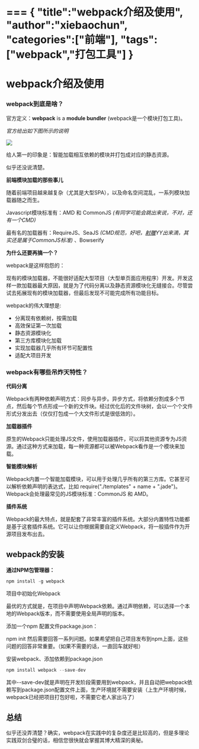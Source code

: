 ===
{
    "title":"webpack介绍及使用",
    "author":"xiebaochun",
    "categories":["前端"],
    "tags":["webpack","打包工具"]
}
===
# webpack介绍及使用

### webpack到底是啥？

官方定义：**webpack** is a **module bundler** (webpack是一个模块打包工具)。

_官方给出如下图所示的说明_

![](https://webpack.github.io/assets/what-is-webpack.png)

给人第一的印象是：智能加载相互依赖的模块并打包成对应的静态资源。  

似乎还没说清楚。

**前端模块加载的那些事儿**

随着前端项目越来越复杂（尤其是大型SPA），以及命名空间混乱，一系列模块加载器随之而生。

Javascript模块标准有：AMD 和 CommonJS _(有同学可能会跳出来说，不对，还有一个CMD)_

最有名的加载器有：RequireJS、SeaJS _(CMD规范，好吧，[射雕](https://github.com/lifesinger)YY出来滴，其实还是属于CommonJS标准)_ 、Bowserify  

**为什么还要再搞一个？**

webpack是这样抱怨的：  

现有的模块加载器，不能很好适配大型项目（大型单页面应用程序）开发。开发这样一款加载器最大原因，就是为了代码分离以及静态资源模块化无缝接合。尽管尝试去拓展现有的模块加载器，但最后发现不可能完成所有功能目标。

webpack的伟大理想是:

+ 分离现有依赖树，按需加载
+ 高效保证第一次加载
+ 静态资源模块化
+ 第三方库模块化加载
+ 实现加载器几乎所有环节可配置性
+ 适配大项目开发

### webpack有哪些吊炸天特性？

**代码分离**

Webpack有两种依赖声明方式：同步与异步。异步方式，将依赖分割成多个节点，然后每个节点形成一个新的文件块。经过优化后的文件块树，会以一个个文件形式分发出去（仅仅打包成一个大文件形式是很低效的）。

**加载器插件**

原生的Webpack只能处理JS文件，使用加载器插件，可以将其他资源专为JS资源。通过这种方式来加载，每一种资源都可以被Webpack看作是一个模块来加载。

**智能模块解析**

Webpack内置一个智能加载模块，可以用于处理几乎所有的第三方库。它甚至可以解析依赖声明的表达式，比如 require("./templates" + name + ".jade")。Webpack会处理最常见的JS模块标准：CommonJS 和 AMD。

**插件系统**

Webpack的最大特点，就是配套了非常丰富的插件系统。大部分内置特性功能都是基于这套插件系统。它可以让你根据需要自定义Webpack，将一般插件作为开源项目发布出去。
 
## webpack的安装

**通过NPM包管理器：**
```js
npm install -g webpack
```
项目中初始化Webpack

最优的方式就是，在项目中声明Webpack依赖。通过声明依赖，可以选择一个本地的Webpack版本，而不需要使用全局声明的版本。

添加一个npm 配置文件package.json：

npm init
然后需要回答一系列问题。如果希望把自己项目发布到npm上面，这些问题的回答非常重要。（如果不需要的话，一直回车就好啦）

安装webpack、添加依赖到package.json
```js
npm install webpack --save-dev
```
其中--save-dev就是声明在开发阶段需要用到webpack，并且自动把webpack依赖写到package.json配置文件上面，生产环境就不需要安装（上生产环境时候，webpack已经把项目打包好啦，不需要它老人家出马了）

## 总结

似乎还没弄清楚？确实，webpack在实践中的复杂度还是比较高的，但是多理论实践双剑合璧的话，相信您很快就会掌握其博大精深的奥秘。